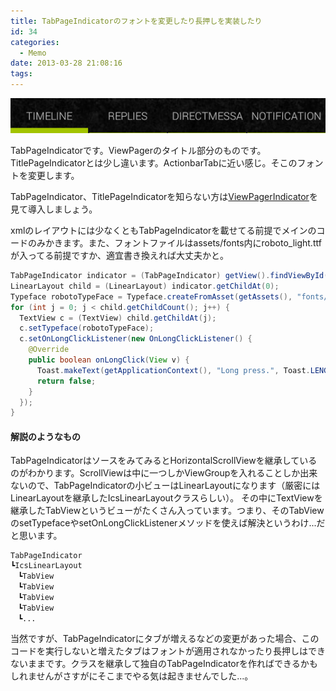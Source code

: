 ```yaml
---
title: TabPageIndicatorのフォントを変更したり長押しを実装したり
id: 34
categories:
  - Memo
date: 2013-03-28 21:08:16
tags:
---
```


![device-2013-03-28-211522.png](./device-2013-03-28-211522.png)

TabPageIndicatorです。ViewPagerのタイトル部分のものです。TitlePageIndicatorとは少し違います。ActionbarTabに近い感じ。そこのフォントを変更します。

TabPageIndicator、TitlePageIndicatorを知らない方は[ViewPagerIndicator](http://viewpagerindicator.com/)を見て導入しましょう。

<!--more-->

xmlのレイアウトには少なくともTabPageIndicatorを載せてる前提でメインのコードのみかきます。また、フォントファイルはassets/fonts内にroboto_light.ttfが入ってる前提ですか、適宜書き換えれば大丈夫かと。

```java
TabPageIndicator indicator = (TabPageIndicator) getView().findViewById(R.id.indicator);
LinearLayout child = (LinearLayout) indicator.getChildAt(0);
Typeface robotoTypeFace = Typeface.createFromAsset(getAssets(), "fonts/roboto_light.ttf");
for (int j = 0; j < child.getChildCount(); j++) {
  TextView c = (TextView) child.getChildAt(j);
  c.setTypeface(robotoTypeFace);
  c.setOnLongClickListener(new OnLongClickListener() {
    @Override
    public boolean onLongClick(View v) {
      Toast.makeText(getApplicationContext(), "Long press.", Toast.LENGTH_SHORT).show();
      return false;
    }
  });
}
```

#### 解説のようなもの

TabPageIndicatorはソースをみてみるとHorizontalScrollViewを継承しているのがわかります。ScrollViewは中に一つしかViewGroupを入れることしか出来ないので、TabPageIndicatorの小ビューはLinearLayoutになります（厳密にはLinearLayoutを継承したIcsLinearLayoutクラスらしい）。
その中にTextViewを継承したTabViewというビューがたくさん入っています。つまり、そのTabViewのsetTypefaceやsetOnLongClickListenerメソッドを使えば解決というわけ...だと思います。

```
TabPageIndicator
┗IcsLinearLayout
　┗TabView
　┗TabView
　┗TabView
　┗TabView
　┗...
```

当然ですが、TabPageIndicatorにタブが増えるなどの変更があった場合、このコードを実行しないと増えたタブはフォントが適用されなかったり長押しはできないままです。クラスを継承して独自のTabPageIndicatorを作ればできるかもしれませんがさすがにそこまでやる気は起きませんでした...。
